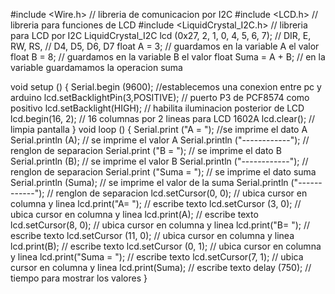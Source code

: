 #include <Wire.h>     // libreria de comunicacion por I2C
#include <LCD.h>      // libreria para funciones de LCD
#include <LiquidCrystal_I2C.h>    // libreria para LCD por I2C
LiquidCrystal_I2C lcd (0x27, 2, 1, 0, 4, 5, 6, 7); // DIR, E, RW, RS,
// D4, D5, D6, D7
float A = 3; // guardamos en la variable A el valor  
float B = 8; // guardamos en la variable B el valor
float Suma = A + B; // en la variable guardamamos la operacion suma

void setup ()
{
Serial.begin (9600); //establecemos una conexion entre pc y arduino
lcd.setBacklightPin(3,POSITIVE);  // puerto P3 de PCF8574 como positivo
lcd.setBacklight(HIGH); // habilita iluminacion posterior de LCD
lcd.begin(16, 2); // 16 columnas por 2 lineas para LCD 1602A
lcd.clear(); // limpia pantalla
}
void loop ()
{
Serial.print ("A = "); //se imprime el dato A 
Serial.println (A); // se imprime el valor A
Serial.println ("------------"); // renglon de separacion 
Serial.print ("B = "); // se imprime el dato B
Serial.println (B); // se imprime el valor B
Serial.println ("------------"); // renglon de separacion 
Serial.print ("Suma = "); // se imprime el dato suma
Serial.println (Suma); // se imprime el valor de la suma 
Serial.println ("------------"); // renglon de separacion 
lcd.setCursor(0, 0); // ubica cursor en columna y linea
lcd.print("A= "); // escribe texto
lcd.setCursor (3, 0); // ubica cursor en columna y linea
lcd.print(A); // escribe texto
lcd.setCursor(8, 0); // ubica cursor en columna y linea
lcd.print("B= "); // escribe texto
lcd.setCursor (11, 0); // ubica cursor en columna y linea
lcd.print(B); // escribe texto
lcd.setCursor (0, 1); // ubica cursor en columna y linea
lcd.print("Suma = "); // escribe texto
lcd.setCursor(7, 1); // ubica cursor en columna y linea
lcd.print(Suma); // escribe texto
delay (750); // tiempo para mostrar los valores
}

